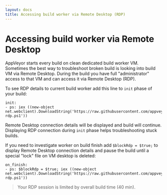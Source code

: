 ```yaml
---
layout: docs
title: Accessing build worker via Remote Desktop (RDP)
---
```


# Accessing build worker via Remote Desktop

AppVeyor starts every build on clean dedicated build worker VM. Sometimes the best way to troubleshoot broken build is looking into build VM via Remote Desktop. During the build you have full "administrator" access to that VM and can access it via Remote Desktop (RDP).

To see RDP details to current build worker add this line to `init` phase of your build:

    init:
    - ps: iex ((new-object net.webclient).DownloadString('https://raw.githubusercontent.com/appveyor/ci/master/scripts/enable-rdp.ps1'))

Remote Desktop connection details will be displayed and build will continue. Displaying RDP connection during `init` phase helps troubleshooting stuck builds.


If you need to investigate worker on build finish add `$blockRdp = $true;` to display Remote Desktop connection details and pause the build until a special "lock" file on VM desktop is deleted:

    on_finish:
    - ps: $blockRdp = $true; iex ((new-object net.webclient).DownloadString('https://raw.githubusercontent.com/appveyor/ci/master/scripts/enable-rdp.ps1'))

> Your RDP session is limited by overall build time (40 min).